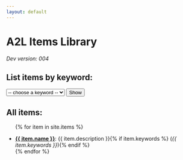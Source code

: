 ```yaml
---
layout: default
---
```


<h1>A2L Items Library</h1>

<p><em>Dev version: 004</em></p>

<h2>List items by keyword:</h2>

<script src="{{ 'assets/js/tag-dropdown.js' | relative_url }}"></script>

<form id="tag-dropdown" onsubmit="navigateToTag(); return false;">
  <select id="tag-select">
    <option value="">-- choose a keyword --</option>
    {% for tag in site.tags %}
      <option value="{{ tag.url | absolute_url }}">{{ tag.name }}</option>
    {% endfor %}
  </select>
  <button type="submit">Show</button>
</form>

<h2>All items:</h2>

<ul>

{% for item in site.items %}
  <li class="items_list"><strong><a href="{{ item.url | relative_url }}">{{ item.name }}</a></strong>: {{ item.description }}{% if item.keywords %} (<em>{{ item.keywords }}</em>){% endif %}</li>
{% endfor %}

</ul>
